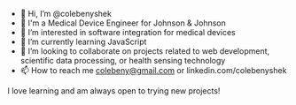 - 👋 Hi, I’m @colebenyshek
- 📝 I'm a Medical Device Engineer for Johnson & Johnson
- 👀 I’m interested in software integration for medical devices
- 🌱 I’m currently learning JavaScript 
- 💞️ I’m looking to collaborate on projects related to web development, scientific data processing, or health sensing technology
- 📫 How to reach me colebeny@gmail.com or linkedin.com/colebenyshek

I love learning and am always open to trying new projects!

<!---
colebenyshek/colebenyshek is a ✨ special ✨ repository because its `README.md` (this file) appears on your GitHub profile.
You can click the Preview link to take a look at your changes.
--->
